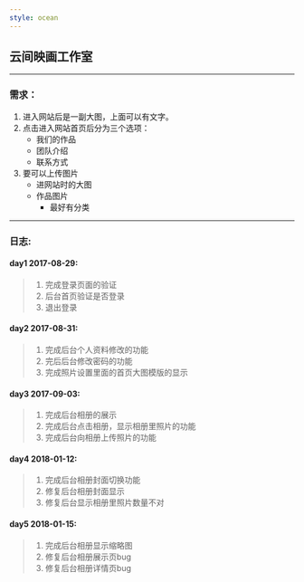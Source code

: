 ```yaml
---
style: ocean
---
```

## 云间映画工作室
***
### 需求：
1. 进入网站后是一副大图，上面可以有文字。
2. 点击进入网站首页后分为三个选项：
	* 我们的作品
	* 团队介绍
	* 联系方式
3. 要可以上传图片
	* 进网站时的大图
	* 作品图片
		* 最好有分类
		
***
### 日志:
#### day1 2017-08-29:
>1. 完成登录页面的验证
>2. 后台首页验证是否登录
>3. 退出登录

#### day2 2017-08-31:
>1. 完成后台个人资料修改的功能
>2. 完后后台修改密码的功能
>3. 完成照片设置里面的首页大图模版的显示

#### day3 2017-09-03:
>1. 完成后台相册的展示
>2. 完成后台点击相册，显示相册里照片的功能
>3. 完成后台向相册上传照片的功能

#### day4 2018-01-12:
>1. 完成后台相册封面切换功能
>2. 修复后台相册封面显示
>3. 修复后台显示相册里照片数量不对

#### day5 2018-01-15:
>1. 完成后台相册显示缩略图
>2. 修复后台相册展示页bug
>3. 修复后台相册详情页bug
